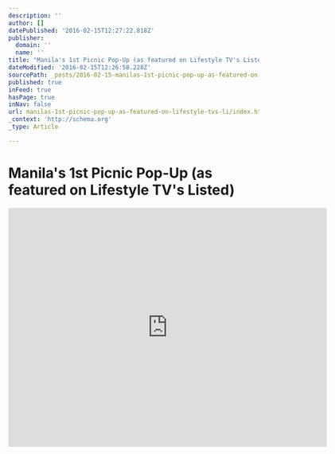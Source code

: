```yaml
---
description: ''
author: []
datePublished: '2016-02-15T12:27:22.818Z'
publisher:
  domain: ''
  name: ''
title: "Manila's 1st Picnic Pop-Up (as featured on Lifestyle TV's Listed)"
dateModified: '2016-02-15T12:26:58.228Z'
sourcePath: _posts/2016-02-15-manilas-1st-picnic-pop-up-as-featured-on-lifestyle-tvs-li.md
published: true
inFeed: true
hasPage: true
inNav: false
url: manilas-1st-picnic-pop-up-as-featured-on-lifestyle-tvs-li/index.html
_context: 'http://schema.org'
_type: Article

---
```

# Manila's 1st Picnic Pop-Up (as featured on Lifestyle TV's Listed)

<iframe src="https://cdn.embedly.com/widgets/media.html?src=https%3A%2F%2Fwww.youtube.com%2Fembed%2FZ-8T7FmpfPA%3Ffeature%3Doembed&amp;url=https%3A%2F%2Fwww.youtube.com%2Fwatch%3Fv%3DZ-8T7FmpfPA&amp;image=https%3A%2F%2Fi.ytimg.com%2Fvi%2FZ-8T7FmpfPA%2Fhqdefault.jpg&amp;key=b7d04c9b404c499eba89ee7072e1c4f7&amp;type=text%2Fhtml&amp;schema=youtube" width="640" height="480" scrolling="no" frameborder="0" allowfullscreen="allowfullscreen" style=""></iframe>